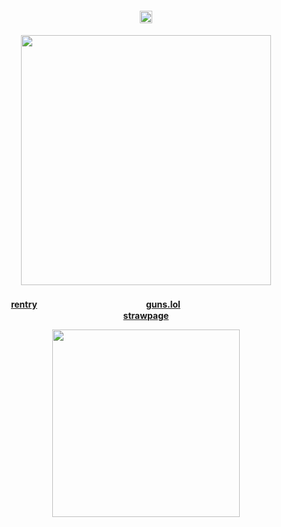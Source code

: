 <h4 align="center"><img src="https://komarev.com/ghpvc/?username=thecowpoke&color=414852&label=✩" height="20">


<h4 align="center"><img src="https://files.catbox.moe/98uzwm.png" width="400">

</h4>

<h4 align="center">
  
[rentry](https://rentry.co/kittybell3)ㅤㅤㅤㅤ ㅤㅤㅤㅤㅤㅤ ㅤㅤㅤ[guns.lol](https://guns.lol/crossinton)ㅤㅤㅤㅤㅤ ㅤㅤㅤㅤ ㅤㅤㅤ[strawpage](https://thecowpoke.straw.page)

<img src="https://spotify-github-profile.kittinanx.com/api/view?uid=31ewfgkw636gbfassnmqvzyjluvm&cover_image=true&theme=natemoo-re&show_offline=false&background_color=787894&interchange=false&bar_color=b2afd9&bar_color_cover=false" width="300">

</h4> 
</p>
